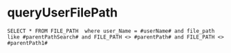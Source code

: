 queryUserFilePath
===
    
    SELECT * FROM FILE_PATH  where user_Name = #userName# and file_path like #parentPathSearch# and FILE_PATH <> #parentPath# and FILE_PATH <> #parentPath1#